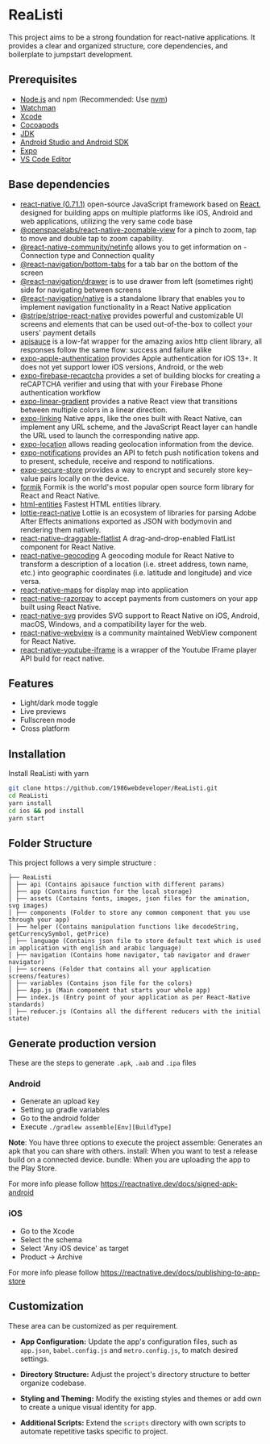 
# ReaListi

This project aims to be a strong foundation for react-native applications. It provides a clear and organized structure, core dependencies, and boilerplate to jumpstart development.


## Prerequisites

- [Node.js](https://nodejs.org/en) and npm (Recommended: Use [nvm](https://github.com/nvm-sh/nvm))
- [Watchman](https://facebook.github.io/watchman/)
- [Xcode](https://developer.apple.com/xcode/)
- [Cocoapods](https://cocoapods.org/)
- [JDK](https://www.oracle.com/java/technologies/downloads/)
- [Android Studio and Android SDK](https://developer.android.com/studio)
- [Expo](https://docs.expo.dev/get-started/installation/)
- [VS Code Editor](https://code.visualstudio.com/download)

## Base dependencies

- [react-native (0.71.1)](https://reactnative.dev/docs/getting-started) open-source JavaScript framework based on [React](https://reactjs.org/), designed for building apps on multiple platforms like iOS, Android and web applications, utilizing the very same code base
- [@openspacelabs/react-native-zoomable-view](https://github.com/openspacelabs/react-native-zoomable-view#readme) for a pinch to zoom, tap to move and double tap to zoom capability.
- [@react-native-community/netinfo](https://github.com/react-native-netinfo/react-native-netinfo) allows you to get information on - Connection type and Connection quality
- [@react-navigation/bottom-tabs](https://reactnavigation.org/docs/bottom-tab-navigator/) for a tab bar on the bottom of the screen
- [@react-navigation/drawer](https://reactnavigation.org/docs/drawer-based-navigation/) is to use drawer from left (sometimes right) side for navigating between screens
- [@react-navigation/native](https://reactnavigation.org/docs/getting-started/) is a standalone library that enables you to implement navigation functionality in a React Native application
- [@stripe/stripe-react-native](https://www.npmjs.com/package/@stripe/stripe-react-native) provides powerful and customizable UI screens and elements that can be used out-of-the-box to collect your users' payment details
- [apisauce](https://github.com/infinitered/apisauce) is a low-fat wrapper for the amazing axios http client library, all responses follow the same flow: success and failure alike
- [expo-apple-authentication](https://docs.expo.dev/versions/latest/sdk/apple-authentication/) provides Apple authentication for iOS 13+. It does not yet support lower iOS versions, Android, or the web
- [expo-firebase-recaptcha](https://docs.expo.dev/versions/v47.0.0/sdk/firebase-recaptcha/) provides a set of building blocks for creating a reCAPTCHA verifier and using that with your Firebase Phone authentication workflow 
- [expo-linear-gradient](https://docs.expo.dev/versions/latest/sdk/linear-gradient/) provides a native React view that transitions between multiple colors in a linear direction.
- [expo-linking](https://docs.expo.dev/guides/linking/) Native apps, like the ones built with React Native, can implement any URL scheme, and the JavaScript React layer can handle the URL used to launch the corresponding native app.
- [expo-location](https://docs.expo.dev/versions/latest/sdk/location/) allows reading geolocation information from the device.
- [expo-notifications](https://docs.expo.dev/versions/latest/sdk/notifications/) provides an API to fetch push notification tokens and to present, schedule, receive and respond to notifications.
- [expo-secure-store](https://docs.expo.dev/versions/latest/sdk/securestore/) provides a way to encrypt and securely store key–value pairs locally on the device.
- [formik](https://formik.org/docs/overview) Formik is the world's most popular open source form library for React and React Native.
- [html-entities](https://www.npmjs.com/package/html-entities) Fastest HTML entities library.
- [lottie-react-native](https://www.npmjs.com/package/lottie-react-native) Lottie is an ecosystem of libraries for parsing Adobe After Effects animations exported as JSON with bodymovin and rendering them natively.
- [react-native-draggable-flatlist](https://github.com/computerjazz/react-native-draggable-flatlist) A drag-and-drop-enabled FlatList component for React Native.
- [react-native-geocoding](https://www.npmjs.com/package/react-native-geocoding) A geocoding module for React Native to transform a description of a location (i.e. street address, town name, etc.) into geographic coordinates (i.e. latitude and longitude) and vice versa.
- [react-native-maps](https://github.com/react-native-maps/react-native-maps) for display map into application
- [react-native-razorpay](https://github.com/razorpay/react-native-razorpay) to accept payments from customers on your app built using React Native.
- [react-native-svg](https://github.com/software-mansion/react-native-svg) provides SVG support to React Native on iOS, Android, macOS, Windows, and a compatibility layer for the web.
- [react-native-webview](https://github.com/react-native-webview/react-native-webview) is a community maintained WebView component for React Native.
- [react-native-youtube-iframe](https://lonelycpp.github.io/react-native-youtube-iframe/) is a wrapper of the Youtube IFrame player API build for react native.
## Features

- Light/dark mode toggle
- Live previews
- Fullscreen mode
- Cross platform


## Installation

Install ReaListi with yarn

```bash
git clone https://github.com/1986webdeveloper/ReaListi.git
cd ReaListi
yarn install
cd ios && pod install
yarn start
```

## Folder Structure

This project follows a very simple structure :

```
├── ReaListi
│ ├── api (Contains apisauce function with different params)
│ ├── app (Contains function for the local storage)
│ ├── assets (Contains fonts, images, json files for the amination, svg images)
│ ├── components (Folder to store any common component that you use through your app)
│ ├── helper (Contains manipulation functions like decodeString, getCurrencySymbol, getPrice)
│ ├── language (Contains json file to store default text which is used in application with english and arabic language)
│ ├── navigation (Contains home navigator, tab navigator and drawer navigator)
│ ├── screens (Folder that contains all your application screens/features)
│ ├── variables (Contains json file for the colors)
│ ├── App.js (Main component that starts your whole app)
│ ├── index.js (Entry point of your application as per React-Native standards)
│ ├── reducer.js (Contains all the different reducers with the initial state)
```

## Generate production version
These are the steps to generate ```.apk```, ```.aab``` and ```.ipa``` files

### Android
- Generate an upload key
- Setting up gradle variables
- Go to the android folder
- Execute ```./gradlew assemble[Env][BuildType]```

**Note**: You have three options to execute the project assemble: Generates an apk that you can share with others. install: When you want to test a release build on a connected device. bundle: When you are uploading the app to the Play Store.

For more info please follow https://reactnative.dev/docs/signed-apk-android

### iOS
- Go to the Xcode
- Select the schema
- Select 'Any iOS device' as target
- Product -> Archive

For more info please follow https://reactnative.dev/docs/publishing-to-app-store


## Customization

These area can be customized as per requirement.

- **App Configuration:** Update the app's configuration files, such as `app.json`, `babel.config.js` and `metro.config.js`, to match desired settings.

- **Directory Structure:** Adjust the project's directory structure to better organize codebase.

- **Styling and Theming:** Modify the existing styles and themes or add own to create a unique visual identity for app.

- **Additional Scripts:** Extend the `scripts` directory with own scripts to automate repetitive tasks specific to project.